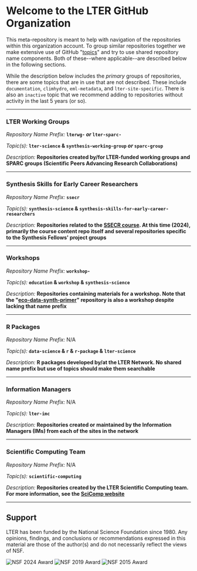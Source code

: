 # Welcome to the LTER GitHub Organization

This meta-repository is meant to help with navigation of the repositories within this organization account. To group similar repositories together we make extensive use of GitHub "[topics](https://docs.github.com/en/repositories/managing-your-repositorys-settings-and-features/customizing-your-repository/classifying-your-repository-with-topics)" and try to use shared repository name components. Both of these--where applicable--are described below in the following sections.

While the description below includes the _primary_ groups of repositories, there are some topics that are in use that are not described. These include `documentation`, `climhydro`, `eml-metadata`, and `lter-site-specific`. There is also an `inactive` topic that we recommend adding to repositories without activity in the last 5 years (or so).

---

### LTER Working Groups

_Repository Name Prefix:_ **`lterwg-` _or_ `lter-sparc-`**

_Topic(s):_ **`lter-science` & `synthesis-working-group` _or_ `sparc-group`**

_Description:_ **Repositories created by/for LTER-funded working groups and SPARC groups (Scientific Peers Advancing Research Collaborations)**

---

### Synthesis Skills for Early Career Researchers

_Repository Name Prefix:_ **`ssecr`**

_Topic(s):_ **`synthesis-science` & `synthesis-skills-for-early-career-researchers`**

_Description:_ **Repositories related to the [SSECR course](https://lter.github.io/ssecr/). At this time (2024), primarily the course content repo itself and several repositories specific to the Synthesis Fellows' project groups**

---

### Workshops

_Repository Name Prefix:_ **`workshop-`**

_Topic(s):_ **`education` & `workshop` & `synthesis-science`**

_Description:_ **Repositories containing materials for a workshop. Note that the "[eco-data-synth-primer](https://github.com/lter/eco-data-synth-primer)" repository is also a workshop despite lacking that name prefix**

---

### R Packages

_Repository Name Prefix:_ N/A

_Topic(s):_ **`data-science` & `r` & `r-package` & `lter-science`**

_Description:_ **R packages developed by/at the LTER Network. No shared name prefix but use of topics should make them searchable**

---

### Information Managers

_Repository Name Prefix:_ N/A

_Topic(s):_ **`lter-imc`**

_Description:_ **Repositories created or maintained by the Information Managers (IMs) from each of the sites in the network**

---

### Scientific Computing Team

_Repository Name Prefix:_ N/A

_Topic(s):_ **`scientific-computing`**

_Description:_ **Repositories created by the LTER Scientific Computing team. For more information, see the [SciComp website](https://lter.github.io/scicomp/)**

---

## Support

LTER has been funded by the National Science Foundation since 1980. Any opinions, findings, and conclusions or recommendations expressed in this material are those of the author(s) and do not necessarily reflect the views of NSF.

![NSF 2024 Award](https://img.shields.io/badge/NSF-241938-blue.svg)
![NSF 2019 Award](https://img.shields.io/badge/NSF-1929393-orange.svg)
![NSF 2015 Award](https://img.shields.io/badge/NSF-1545288-orange.svg)
